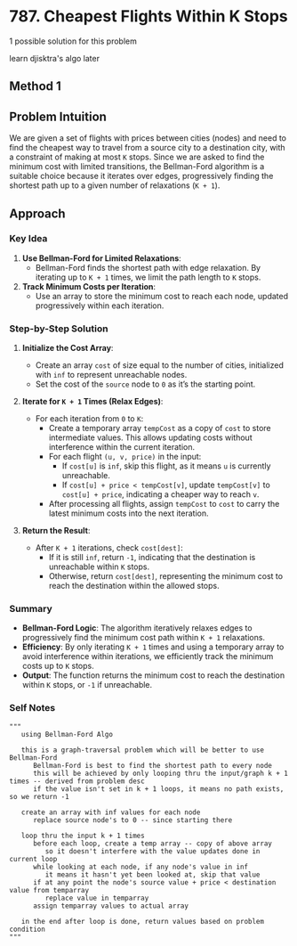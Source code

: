 # 787. Cheapest Flights Within K Stops

1 possible solution for this problem  

learn djisktra's algo later

## Method 1

## Problem Intuition
We are given a set of flights with prices between cities (nodes) and need to find the cheapest way to travel from a source city to a destination city, with a constraint of making at most `K` stops. Since we are asked to find the minimum cost with limited transitions, the Bellman-Ford algorithm is a suitable choice because it iterates over edges, progressively finding the shortest path up to a given number of relaxations (`K + 1`).

## Approach

### Key Idea
1. **Use Bellman-Ford for Limited Relaxations**:
   - Bellman-Ford finds the shortest path with edge relaxation. By iterating up to `K + 1` times, we limit the path length to `K` stops.
2. **Track Minimum Costs per Iteration**:
   - Use an array to store the minimum cost to reach each node, updated progressively within each iteration.

### Step-by-Step Solution

1. **Initialize the Cost Array**:
   - Create an array `cost` of size equal to the number of cities, initialized with `inf` to represent unreachable nodes.
   - Set the cost of the `source` node to `0` as it’s the starting point.

2. **Iterate for `K + 1` Times (Relax Edges)**:
   - For each iteration from `0` to `K`:
     - Create a temporary array `tempCost` as a copy of `cost` to store intermediate values. This allows updating costs without interference within the current iteration.
     - For each flight `(u, v, price)` in the input:
       - If `cost[u]` is `inf`, skip this flight, as it means `u` is currently unreachable.
       - If `cost[u] + price < tempCost[v]`, update `tempCost[v]` to `cost[u] + price`, indicating a cheaper way to reach `v`.
     - After processing all flights, assign `tempCost` to `cost` to carry the latest minimum costs into the next iteration.

3. **Return the Result**:
   - After `K + 1` iterations, check `cost[dest]`:
     - If it is still `inf`, return `-1`, indicating that the destination is unreachable within `K` stops.
     - Otherwise, return `cost[dest]`, representing the minimum cost to reach the destination within the allowed stops.

### Summary
- **Bellman-Ford Logic**: The algorithm iteratively relaxes edges to progressively find the minimum cost path within `K + 1` relaxations.
- **Efficiency**: By only iterating `K + 1` times and using a temporary array to avoid interference within iterations, we efficiently track the minimum costs up to `K` stops.
- **Output**: The function returns the minimum cost to reach the destination within `K` stops, or `-1` if unreachable.


### Self Notes

```
"""
   using Bellman-Ford Algo

   this is a graph-traversal problem which will be better to use Bellman-Ford
      Bellman-Ford is best to find the shortest path to every node
      this will be achieved by only looping thru the input/graph k + 1 times -- derived from problem desc
      if the value isn't set in k + 1 loops, it means no path exists, so we return -1

   create an array with inf values for each node
      replace source node's to 0 -- since starting there
   
   loop thru the input k + 1 times
      before each loop, create a temp array -- copy of above array
         so it doesn't interfere with the value updates done in current loop
      while looking at each node, if any node's value in inf
         it means it hasn't yet been looked at, skip that value
      if at any point the node's source value + price < destination value from temparray
         replace value in temparray
      assign temparray values to actual array
   
   in the end after loop is done, return values based on problem condition
"""
```
